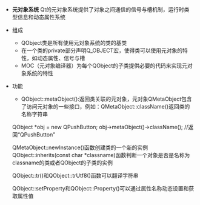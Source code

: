 - **元对象系统**
  Qt的元对象系统提供了对象之间通信的信号与槽机制，运行时类型信息和动态属性系统

- 组成
  - QObject类是所有使用元对象系统的类的基类
  - 在一个类的private部分声明Q_OBJECT宏，使得类可以使用元对象的特性，如动态属性、信号与槽
  - MOC（元对象编译器）为每个QObject的子类提供必要的代码来实现元对象系统的特性

- 功能
    - QObject::metaObject():返回类关联的元对象，元对象QMetaObject包含了访问元对象的一些接口，例如：QMetaObject::className()返回类的名称字符串

    QObject *obj = new QPushButton;
    obj->metaObject()->className(); //返回“QPushButton”

    QMetaObject::newInstance()函数创建类的一个新的实例
    QObject::inherits(const char *classname)函数判断一个对象是否是名称为classname的类或者QObject的子类的实例

    QObject::tr()和QObject::trUtf8()函数可以翻译字符串

    QObject::setProperty和QObject::Property()可以通过属性名称动态设置和获取属性值